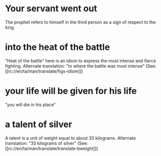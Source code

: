 # Your servant went out

The prophet refers to himself in the third person as a sign of respect to the king.

# into the heat of the battle

"Heat of the battle" here is an idiom to express the most intense and fierce fighting. Alternate translation: "to where the battle was most intense" (See: [[rc://en/ta/man/translate/figs-idiom]])

# your life will be given for his life

"you will die in his place"

# a talent of silver

A talent is a unit of weight equal to about 33 kilograms. Alternate translation: "33 kilograms of silver" (See: [[rc://en/ta/man/translate/translate-bweight]])

